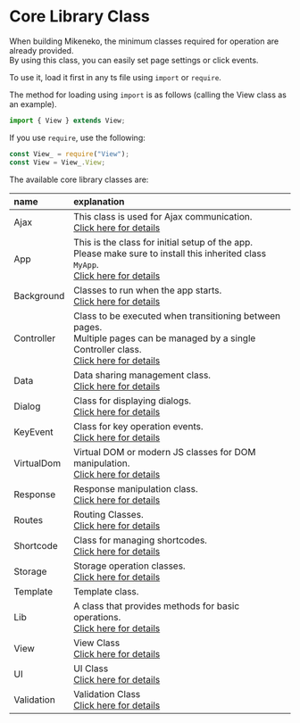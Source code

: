 # Core Library Class

When building Mikeneko, the minimum classes required for operation are already provided.  
By using this class, you can easily set page settings or click events.

To use it, load it first in any ts file using ``import`` or ``require``.

The method for loading using ``import`` is as follows (calling the View class as an example).

```typescript
import { View } extends View;
```

If you use ``require``, use the following:

```typescript
const View_ = require("View");
const View = View_.View;
```

The available core library classes are:

|name|explanation|
|:--|:--|
|Ajax|This class is used for Ajax communication.<br>[Click here for details](ajax.md)|
|App|This is the class for initial setup of the app.<br>Please make sure to install this inherited class ``MyApp``.<br>[Click here for details](app.md)|
|Background|Classes to run when the app starts.<br>[Click here for details](background.md)|
|Controller|Class to be executed when transitioning between pages.<br>Multiple pages can be managed by a single Controller class.<br>[Click here for details](controller.md)|
|Data|Data sharing management class.<br>[Click here for details](data.md)|
|Dialog|Class for displaying dialogs.<br>[Click here for details](dialog.md)|
|KeyEvent|Class for key operation events.<br>[Click here for details](keyevent.md)|
|VirtualDom|Virtual DOM or modern JS classes for DOM manipulation.<br>[Click here for details](virtualdom.md)|
|Response|Response manipulation class.<br>[Click here for details](response.md)|
|Routes|Routing Classes.<br>[Click here for details](routes.md)|
|Shortcode|Class for managing shortcodes.<br>[Click here for details](shortcode.md)|
|Storage|Storage operation classes.<br>[Click here for details](storage.md)|
|Template|Template class.<br>[](template.md)|
|Lib|A class that provides methods for basic operations.<br>[Click here for details](lib.md)|
|View|View Class<br>[Click here for details](view.md)|
|UI|UI Class<br>[Click here for details](ui.md)|
|Validation|Validation Class<br>[Click here for details](validation.md)|
